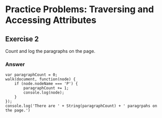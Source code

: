 # Practice Problems: Traversing and Accessing Attributes

## Exercise 2

Count and log the paragraphs on the page.

### Answer

```
var paragraphCount = 0;
walk(document, function(node) {
    if (node.nodeName === 'P') {
        paragraphCount += 1;
        console.log(node);
    }
});
console.log('There are ' + String(paragraphCount) + ' paragrpahs on the page.')
```
